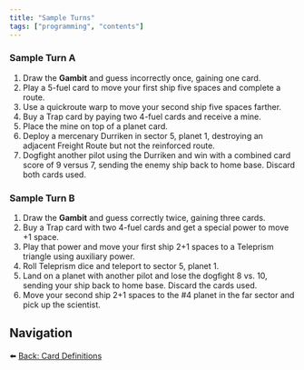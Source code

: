 ```yaml
---
title: "Sample Turns"
tags: ["programming", "contents"]
---
```


### Sample Turn A

1. Draw the **Gambit** and guess incorrectly once, gaining one card.
2. Play a 5-fuel card to move your first ship five spaces and complete a route.
3. Use a quickroute warp to move your second ship five spaces farther.
4. Buy a Trap card by paying two 4-fuel cards and receive a mine.
5. Place the mine on top of a planet card.
6. Deploy a mercenary Durriken in sector 5, planet 1, destroying an adjacent Freight Route but not the reinforced route.
7. Dogfight another pilot using the Durriken and win with a combined card score of 9 versus 7, sending the enemy ship back to home base. Discard both cards used.

### Sample Turn B

1. Draw the **Gambit** and guess correctly twice, gaining three cards.
2. Buy a Trap card with two 4-fuel cards and get a special power to move +1 space.
3. Play that power and move your first ship 2+1 spaces to a Teleprism triangle using auxiliary power.
4. Roll Teleprism dice and teleport to sector 5, planet 1.
5. Land on a planet with another pilot and lose the dogfight 8 vs. 10, sending your ship back to home base. Discard the cards used.
6. Move your second ship 2+1 spaces to the #4 planet in the far sector and pick up the scientist.

## Navigation

⬅️ [Back: Card Definitions](./card_definitions)
